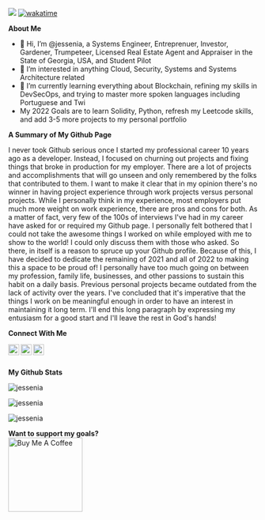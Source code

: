 ![](https://visitor-badge.glitch.me/badge?page_id=jessenia.jessenia)
[![wakatime](https://wakatime.com/badge/github/jessenia/jessenia.svg)](https://wakatime.com/badge/github/jessenia/jessenia)

<b>About Me</b> <br />
- 👋 Hi, I’m @jessenia, a Systems Engineer, Entreprenuer, Investor, Gardener, Trumpeteer, Licensed Real Estate Agent and Appraiser in the State of Georgia, USA, and Student Pilot
- 👀 I’m interested in anything Cloud, Security, Systems and Systems Architecture related
- 🌱 I’m currently learning everything about Blockchain, refining my skills in DevSecOps, and trying to master more spoken languages including Portuguese and Twi
- My 2022 Goals are to learn Solidity, Python, refresh my Leetcode skills, and add 3-5 more projects to my personal portfolio 

<b>A Summary of My Github Page</b> <br />
<p>I never took Github serious once I started my professional career 10 years ago as a developer. Instead, I focused on churning out projects and fixing things that broke in production for my employer. There are a lot of projects and accomplishments that will go unseen and only remembered by the folks that contributed to them. I want to make it clear that in my opinion there's no winner in having project experience through work projects versus personal projects. While I personally think in my experience, most employers put much more weight on work experience,  there are pros and cons for both. As a matter of fact, very few of the 100s of interviews I've had in my career have asked for or required my Github page. I personally felt bothered that I could not take the awesome things I worked on while employed with me to show to the world! I could only discuss them with those who asked. So there, in itself is a reason to spruce up your Github profile. Because of this, I have decided to dedicate the remaining of 2021 and all of 2022 to making this a space to be proud of! I personally have too much going on between my profession, family life, businesses, and other passions to sustain this habit on a daily basis. Previous personal projects became outdated from the lack of activity over the years. I've concluded that it's imperative that the things I work on be meaningful enough in order to have an interest in maintaining it long term. I'll end this long paragraph by expressing my entusiasm for a good start and I'll leave the rest in God's hands! <p/>

<b>Connect With Me</b> <br />

<a href="https://medium.com/@jessenia.tech"><img align="left" alt="Jessenia's Medium" width="22px" src="https://img.shields.io/badge/medium-%2312100E.svg?&style=for-the-badge&logo=medium&logoColor=white" /></a> 

<a href="https://twitter.com/jessenia_intech"><img align="left" alt="Jessenia | Twitter" width="22px" src="https://raw.githubusercontent.com/peterthehan/peterthehan/master/assets/twitter.svg" /></a>

<a href="https://www.linkedin.com/in/jessenia/"><img align="left" alt="Jessenia's LinkedIn" width="22px" src="https://raw.githubusercontent.com/peterthehan/peterthehan/master/assets/linkedin.svg" /></a>
 
<br /> <br />

<b>My Github Stats</b> <br />

<p align="left">
 <img src="https://github-readme-stats.vercel.app/api?username=jessenia&layout=compact&show_icons=true&theme=gotham" alt="jessenia" />
</p>

<p align="left">
 <img src="https://github-readme-stats.vercel.app/api/top-langs/?username=jessenia&layout=compact&show_icons=true&theme=gotham" alt="jessenia" /> 
</p>

<p align="left">
 <img src="https://github-readme-stats.vercel.app/api/wakatime?username=jessenia&layout=compact&show_icons=true&theme=gotham" alt="jessenia" /> 
</p>

<b>Want to support my goals? </b> <br />
<a href="https://www.buymeacoffee.com/jessenia" target="_blank"><img src="https://cdn.buymeacoffee.com/buttons/v2/default-red.png" alt="Buy Me A Coffee" width="150" ></a>

<!---
jessenia/jessenia is a ✨ special ✨ repository because its `README.md` (this file) appears on your GitHub profile.
You can click the Preview link to take a look at your changes.
--->
